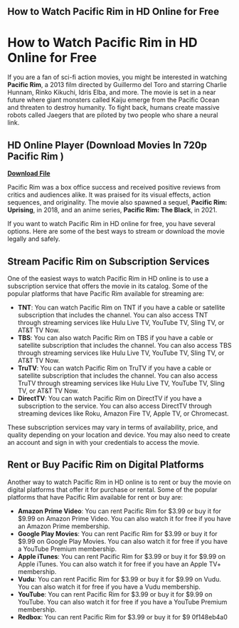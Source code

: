 ## How to Watch Pacific Rim in HD Online for Free

  
# How to Watch Pacific Rim in HD Online for Free
 
If you are a fan of sci-fi action movies, you might be interested in watching **Pacific Rim**, a 2013 film directed by Guillermo del Toro and starring Charlie Hunnam, Rinko Kikuchi, Idris Elba, and more. The movie is set in a near future where giant monsters called Kaiju emerge from the Pacific Ocean and threaten to destroy humanity. To fight back, humans create massive robots called Jaegers that are piloted by two people who share a neural link.
 
## HD Online Player (Download Movies In 720p Pacific Rim )


[**Download File**](https://venemena.blogspot.com/?download=2tKGaJ)

 
Pacific Rim was a box office success and received positive reviews from critics and audiences alike. It was praised for its visual effects, action sequences, and originality. The movie also spawned a sequel, **Pacific Rim: Uprising**, in 2018, and an anime series, **Pacific Rim: The Black**, in 2021.
 
If you want to watch Pacific Rim in HD online for free, you have several options. Here are some of the best ways to stream or download the movie legally and safely.
 
## Stream Pacific Rim on Subscription Services
 
One of the easiest ways to watch Pacific Rim in HD online is to use a subscription service that offers the movie in its catalog. Some of the popular platforms that have Pacific Rim available for streaming are:
 
- **TNT**: You can watch Pacific Rim on TNT if you have a cable or satellite subscription that includes the channel. You can also access TNT through streaming services like Hulu Live TV, YouTube TV, Sling TV, or AT&T TV Now.
- **TBS**: You can also watch Pacific Rim on TBS if you have a cable or satellite subscription that includes the channel. You can also access TBS through streaming services like Hulu Live TV, YouTube TV, Sling TV, or AT&T TV Now.
- **TruTV**: You can watch Pacific Rim on TruTV if you have a cable or satellite subscription that includes the channel. You can also access TruTV through streaming services like Hulu Live TV, YouTube TV, Sling TV, or AT&T TV Now.
- **DirectTV**: You can watch Pacific Rim on DirectTV if you have a subscription to the service. You can also access DirectTV through streaming devices like Roku, Amazon Fire TV, Apple TV, or Chromecast.

These subscription services may vary in terms of availability, price, and quality depending on your location and device. You may also need to create an account and sign in with your credentials to access the movie.
 
## Rent or Buy Pacific Rim on Digital Platforms
 
Another way to watch Pacific Rim in HD online is to rent or buy the movie on digital platforms that offer it for purchase or rental. Some of the popular platforms that have Pacific Rim available for rent or buy are:

- **Amazon Prime Video**: You can rent Pacific Rim for $3.99 or buy it for $9.99 on Amazon Prime Video. You can also watch it for free if you have an Amazon Prime membership.
- **Google Play Movies**: You can rent Pacific Rim for $3.99 or buy it for $9.99 on Google Play Movies. You can also watch it for free if you have a YouTube Premium membership.
- **Apple iTunes**: You can rent Pacific Rim for $3.99 or buy it for $9.99 on Apple iTunes. You can also watch it for free if you have an Apple TV+ membership.
- **Vudu**: You can rent Pacific Rim for $3.99 or buy it for $9.99 on Vudu. You can also watch it for free if you have a Vudu membership.
- **YouTube**: You can rent Pacific Rim for $3.99 or buy it for $9.99 on YouTube. You can also watch it for free if you have a YouTube Premium membership.
- **Redbox**: You can rent Pacific Rim for $3.99 or buy it for $9 0f148eb4a0
